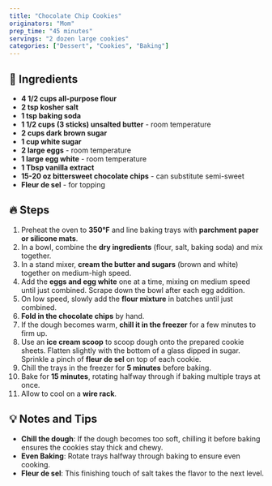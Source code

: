```yaml
---
title: "Chocolate Chip Cookies"
originators: "Mom"
prep_time: "45 minutes"
servings: "2 dozen large cookies"
categories: ["Dessert", "Cookies", "Baking"]
---
```


## 📝 **Ingredients**
- **4 1/2 cups all-purpose flour**
- **2 tsp kosher salt**
- **1 tsp baking soda**
- **1 1/2 cups (3 sticks) unsalted butter** - room temperature
- **2 cups dark brown sugar**
- **1 cup white sugar**
- **2 large eggs** - room temperature
- **1 large egg white** - room temperature
- **1 Tbsp vanilla extract**
- **15-20 oz bittersweet chocolate chips** - can substitute semi-sweet
- **Fleur de sel** - for topping

## 🔥 **Steps**
1. Preheat the oven to **350°F** and line baking trays with **parchment paper or silicone mats**.  
2. In a bowl, combine the **dry ingredients** (flour, salt, baking soda) and mix together.  
3. In a stand mixer, **cream the butter and sugars** (brown and white) together on medium-high speed.  
4. Add the **eggs and egg white** one at a time, mixing on medium speed until just combined. Scrape down the bowl after each egg addition.  
5. On low speed, slowly add the **flour mixture** in batches until just combined.  
6. **Fold in the chocolate chips** by hand.  
7. If the dough becomes warm, **chill it in the freezer** for a few minutes to firm up.  
8. Use an **ice cream scoop** to scoop dough onto the prepared cookie sheets. Flatten slightly with the bottom of a glass dipped in sugar. Sprinkle a pinch of **fleur de sel** on top of each cookie.  
9. Chill the trays in the freezer for **5 minutes** before baking.  
10. Bake for **15 minutes**, rotating halfway through if baking multiple trays at once.  
11. Allow to cool on a **wire rack**.  

## 💡 **Notes and Tips**
- **Chill the dough**: If the dough becomes too soft, chilling it before baking ensures the cookies stay thick and chewy.  
- **Even Baking**: Rotate trays halfway through baking to ensure even cooking.  
- **Fleur de sel**: This finishing touch of salt takes the flavor to the next level.  

